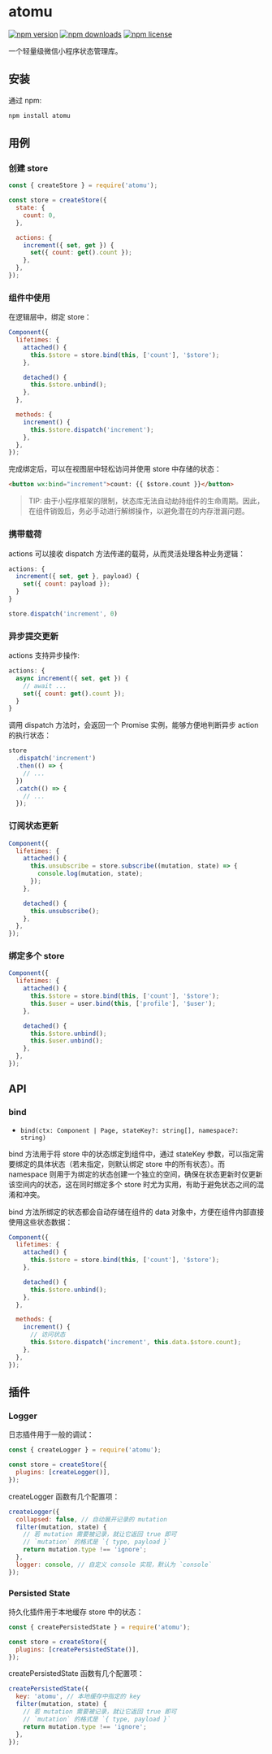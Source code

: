 # atomu

[![npm version](https://img.shields.io/npm/v/atomu.svg?style=flat-square)](https://www.npmjs.com/package/atomu)
[![npm downloads](https://img.shields.io/npm/dm/atomu.svg?style=flat-square)](http://npm-stat.com/charts.html?package=atomu)
[![npm license](https://img.shields.io/github/license/mashape/apistatus.svg)](LICENSE)

一个轻量级微信小程序状态管理库。

## 安装

通过 npm:

```bash
npm install atomu
```

## 用例

### 创建 store

```javascript
const { createStore } = require('atomu');

const store = createStore({
  state: {
    count: 0,
  },

  actions: {
    increment({ set, get }) {
      set({ count: get().count });
    },
  },
});
```

### 组件中使用

在逻辑层中，绑定 store：

```javascript
Component({
  lifetimes: {
    attached() {
      this.$store = store.bind(this, ['count'], '$store');
    },

    detached() {
      this.$store.unbind();
    },
  },

  methods: {
    increment() {
      this.$store.dispatch('increment');
    },
  },
});
```

完成绑定后，可以在视图层中轻松访问并使用 store 中存储的状态：

```html
<button wx:bind="increment">count: {{ $store.count }}</button>
```

> TIP: 由于小程序框架的限制，状态库无法自动劫持组件的生命周期。因此，在组件销毁后，务必手动进行解绑操作，以避免潜在的内存泄漏问题。

### 携带载荷

actions 可以接收 dispatch 方法传递的载荷，从而灵活处理各种业务逻辑：

```javascript
actions: {
  increment({ set, get }, payload) {
    set({ count: payload });
  }
}

store.dispatch('increment', 0)
```

### 异步提交更新

actions 支持异步操作:

```javascript
actions: {
  async increment({ set, get }) {
    // await ...
    set({ count: get().count });
  }
}
```

调用 dispatch 方法时，会返回一个 Promise 实例，能够方便地判断异步 action 的执行状态：

```javascript
store
  .dispatch('increment')
  .then(() => {
    // ...
  })
  .catch(() => {
    // ...
  });
```

### 订阅状态更新

```javascript
Component({
  lifetimes: {
    attached() {
      this.unsubscribe = store.subscribe((mutation, state) => {
        console.log(mutation, state);
      });
    },

    detached() {
      this.unsubscribe();
    },
  },
});
```

### 绑定多个 store

```javascript
Component({
  lifetimes: {
    attached() {
      this.$store = store.bind(this, ['count'], '$store');
      this.$user = user.bind(this, ['profile'], '$user');
    },

    detached() {
      this.$store.unbind();
      this.$user.unbind();
    },
  },
});
```

## API

### bind

- `bind(ctx: Component | Page, stateKey?: string[], namespace?: string)`

bind 方法用于将 store 中的状态绑定到组件中，通过 stateKey 参数，可以指定需要绑定的具体状态（若未指定，则默认绑定 store 中的所有状态）。而 namespace 则用于为绑定的状态创建一个独立的空间，确保在状态更新时仅更新该空间内的状态，这在同时绑定多个 store 时尤为实用，有助于避免状态之间的混淆和冲突。

bind 方法所绑定的状态都会自动存储在组件的 data 对象中，方便在组件内部直接使用这些状态数据：

```javascript
Component({
  lifetimes: {
    attached() {
      this.$store = store.bind(this, ['count'], '$store');
    },

    detached() {
      this.$store.unbind();
    },
  },

  methods: {
    increment() {
      // 访问状态
      this.$store.dispatch('increment', this.data.$store.count);
    },
  },
});
```

## 插件

### Logger

日志插件用于一般的调试：

```javascript
const { createLogger } = require('atomu');

const store = createStore({
  plugins: [createLogger()],
});
```

createLogger 函数有几个配置项：

```javascript
createLogger({
  collapsed: false, // 自动展开记录的 mutation
  filter(mutation, state) {
    // 若 mutation 需要被记录，就让它返回 true 即可
    // `mutation` 的格式是 `{ type, payload }`
    return mutation.type !== 'ignore';
  },
  logger: console, // 自定义 console 实现，默认为 `console`
});
```

### Persisted State

持久化插件用于本地缓存 store 中的状态：

```javascript
const { createPersistedState } = require('atomu');

const store = createStore({
  plugins: [createPersistedState()],
});
```

createPersistedState 函数有几个配置项：

```javascript
createPersistedState({
  key: 'atomu', // 本地缓存中指定的 key
  filter(mutation, state) {
    // 若 mutation 需要被记录，就让它返回 true 即可
    // `mutation` 的格式是 `{ type, payload }`
    return mutation.type !== 'ignore';
  },
});
```
